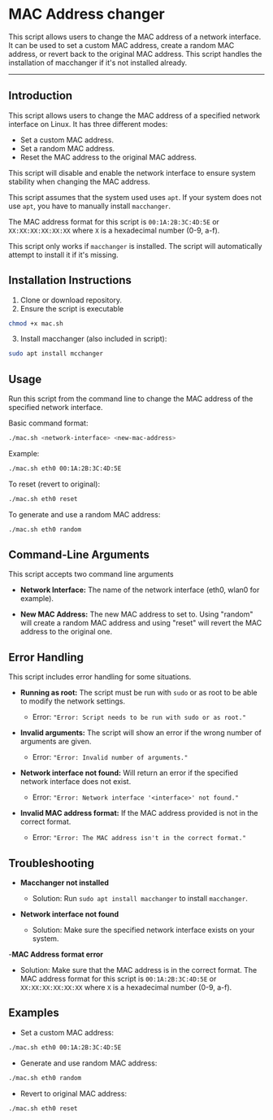 # MAC Address changer
This script allows users to change the MAC address of a network interface. It can be used to set a custom MAC address, create a random MAC address, or revert back to the original MAC address. This script handles the installation of macchanger if it's not installed already.

---
## Introduction
This script allows users to change the MAC address of a specified network interface on Linux. It has three different modes:
- Set a custom MAC address.
- Set a random MAC address.
- Reset the MAC address to the original MAC address.

This script will disable and enable the network interface to ensure system stability when changing the MAC address. 

This script assumes that the system used uses `apt`. If your system does not use `apt`, you have to manually install `macchanger`.

The MAC address format for this script is `00:1A:2B:3C:4D:5E` or `XX:XX:XX:XX:XX:XX` where `X` is a hexadecimal number (0-9, a-f).

This script only works if `macchanger` is installed. The script will automatically attempt to install it if it's missing. 

## Installation Instructions
1. Clone or download repository.
2. Ensure the script is executable
```bash
chmod +x mac.sh
```
3. Install macchanger (also included in script):
```bash
sudo apt install mcchanger
```

## Usage
Run this script from the command line to change the MAC address of the specified network interface.

Basic command format:
```bash
./mac.sh <network-interface> <new-mac-address>
```

Example:
```bash
./mac.sh eth0 00:1A:2B:3C:4D:5E
```

To reset (revert to original):
```bash
./mac.sh eth0 reset
```

To generate and use a random MAC address:
```bash
./mac.sh eth0 random
```


## Command-Line Arguments
This script accepts two command line arguments

- **Network Interface:**
   The name of the network interface (eth0, wlan0 for example).

- **New MAC Address:**
   The new MAC address to set to. Using "random" will create a random MAC address and using "reset" will revert the MAC address to the original one. 


## Error Handling
This script includes error handling for some situations.
- **Running as root:** The script must be run with `sudo` or as root to be able to modify the network settings.
   * Error: `"Error: Script needs to be run with sudo or as root."`

- **Invalid arguments:** The script will show an error if the wrong number of arguments are given.
   * Error: `"Error: Invalid number of arguments."`

- **Network interface not found:** Will return an error if the specified network interface does not exist.
   * Error: `"Error: Network interface '<interface>' not found."`

- **Invalid MAC address format:** If the MAC address provided is not in the correct format.
   * Error: `"Error: The MAC address isn't in the correct format."`

## Troubleshooting
- **Macchanger not installed**
   * Solution: Run `sudo apt install macchanger` to install `macchanger`.

- **Network interface not found**
   * Solution: Make sure the specified network interface exists on your system.

-**MAC Address format error**
   * Solution: Make sure that the MAC address is in the correct format. The MAC address format for this script is `00:1A:2B:3C:4D:5E` or `XX:XX:XX:XX:XX:XX` where `X` is a hexadecimal number (0-9, a-f).

## Examples
- Set a custom MAC address:

```bash
./mac.sh eth0 00:1A:2B:3C:4D:5E
```

- Generate and use random MAC address:

```bash
./mac.sh eth0 random
```

- Revert to original MAC address:
```bash
./mac.sh eth0 reset
```
